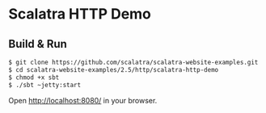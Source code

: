 # Scalatra HTTP Demo #

## Build & Run ##

```sh
$ git clone https://github.com/scalatra/scalatra-website-examples.git
$ cd scalatra-website-examples/2.5/http/scalatra-http-demo
$ chmod +x sbt
$ ./sbt ~jetty:start
```

Open [http://localhost:8080/](http://localhost:8080/) in your browser.
